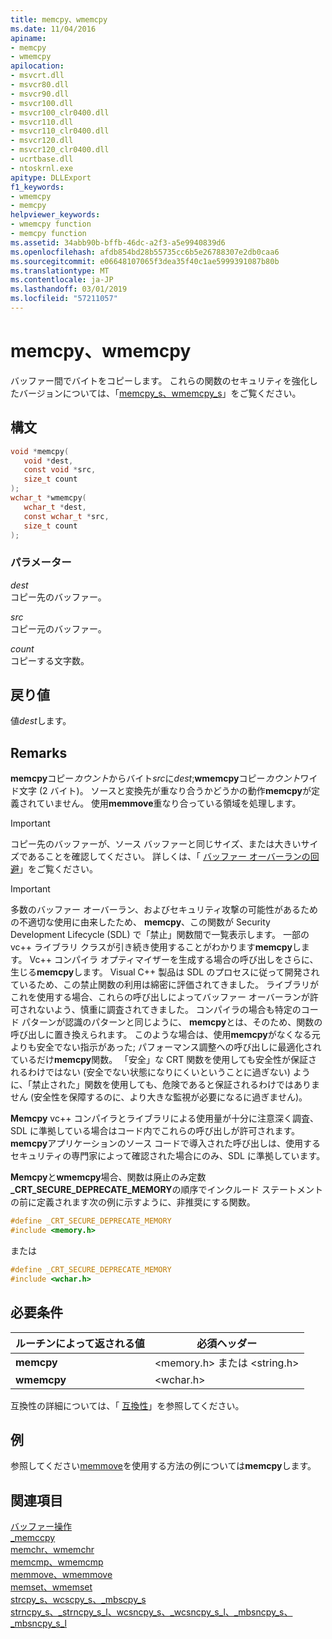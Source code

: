 ```yaml
---
title: memcpy、wmemcpy
ms.date: 11/04/2016
apiname:
- memcpy
- wmemcpy
apilocation:
- msvcrt.dll
- msvcr80.dll
- msvcr90.dll
- msvcr100.dll
- msvcr100_clr0400.dll
- msvcr110.dll
- msvcr110_clr0400.dll
- msvcr120.dll
- msvcr120_clr0400.dll
- ucrtbase.dll
- ntoskrnl.exe
apitype: DLLExport
f1_keywords:
- wmemcpy
- memcpy
helpviewer_keywords:
- wmemcpy function
- memcpy function
ms.assetid: 34abb90b-bffb-46dc-a2f3-a5e9940839d6
ms.openlocfilehash: afdb854bd28b55735cc6b5e26788307e2db0caa6
ms.sourcegitcommit: e06648107065f3dea35f40c1ae5999391087b80b
ms.translationtype: MT
ms.contentlocale: ja-JP
ms.lasthandoff: 03/01/2019
ms.locfileid: "57211057"
---
```

# <a name="memcpy-wmemcpy"></a>memcpy、wmemcpy

バッファー間でバイトをコピーします。 これらの関数のセキュリティを強化したバージョンについては、「[memcpy_s、wmemcpy_s](memcpy-s-wmemcpy-s.md)」をご覧ください。

## <a name="syntax"></a>構文

```C
void *memcpy(
   void *dest,
   const void *src,
   size_t count
);
wchar_t *wmemcpy(
   wchar_t *dest,
   const wchar_t *src,
   size_t count
);
```

### <a name="parameters"></a>パラメーター

*dest*<br/>
コピー先のバッファー。

*src*<br/>
コピー元のバッファー。

*count*<br/>
コピーする文字数。

## <a name="return-value"></a>戻り値

値*dest*します。

## <a name="remarks"></a>Remarks

**memcpy**コピー*カウント*からバイト*src*に*dest*;**wmemcpy**コピー*カウント*ワイド文字 (2 バイト)。 ソースと変換先が重なり合うかどうかの動作**memcpy**が定義されていません。 使用**memmove**重なり合っている領域を処理します。

> [!IMPORTANT]
> コピー先のバッファーが、ソース バッファーと同じサイズ、または大きいサイズであることを確認してください。 詳しくは、「 [バッファー オーバーランの回避](/windows/desktop/SecBP/avoiding-buffer-overruns)」をご覧ください。

> [!IMPORTANT]
> 多数のバッファー オーバーラン、およびセキュリティ攻撃の可能性があるための不適切な使用に由来したため、 **memcpy**、この関数が Security Development Lifecycle (SDL) で「禁止」関数間で一覧表示します。  一部の vc++ ライブラリ クラスが引き続き使用することがわかります**memcpy**します。  Vc++ コンパイラ オプティマイザーを生成する場合の呼び出しをさらに、生じる**memcpy**します。  Visual C++ 製品は SDL のプロセスに従って開発されているため、この禁止関数の利用は綿密に評価されてきました。  ライブラリがこれを使用する場合、これらの呼び出しによってバッファー オーバーランが許可されないよう、慎重に調査されてきました。  コンパイラの場合も特定のコード パターンが認識のパターンと同じように、 **memcpy**とは、そのため、関数の呼び出しに置き換えられます。  このような場合は、使用**memcpy**がなくなる元よりも安全でない指示があった; パフォーマンス調整への呼び出しに最適化されているだけ**memcpy**関数。  「安全」な CRT 関数を使用しても安全性が保証されるわけではない (安全でない状態になりにくいということに過ぎない) ように、「禁止された」関数を使用しても、危険であると保証されるわけではありません (安全性を保障するのに、より大きな監視が必要になるに過ぎません)。
>
> **Memcpy** vc++ コンパイラとライブラリによる使用量が十分に注意深く調査、SDL に準拠している場合はコード内でこれらの呼び出しが許可されます。  **memcpy**アプリケーションのソース コードで導入された呼び出しは、使用するセキュリティの専門家によって確認された場合にのみ、SDL に準拠しています。

**Memcpy**と**wmemcpy**場合、関数は廃止のみ定数 **_CRT_SECURE_DEPRECATE_MEMORY**の順序でインクルード ステートメントの前に定義されます次の例に示すように、非推奨にする関数。

```C
#define _CRT_SECURE_DEPRECATE_MEMORY
#include <memory.h>
```

または

```C
#define _CRT_SECURE_DEPRECATE_MEMORY
#include <wchar.h>
```

## <a name="requirements"></a>必要条件

|ルーチンによって返される値|必須ヘッダー|
|-------------|---------------------|
|**memcpy**|\<memory.h> または \<string.h>|
|**wmemcpy**|\<wchar.h>|

互換性の詳細については、「 [互換性](../../c-runtime-library/compatibility.md)」を参照してください。

## <a name="example"></a>例

参照してください[memmove](memmove-wmemmove.md)を使用する方法の例については**memcpy**します。

## <a name="see-also"></a>関連項目

[バッファー操作](../../c-runtime-library/buffer-manipulation.md)<br/>
[_memccpy](memccpy.md)<br/>
[memchr、wmemchr](memchr-wmemchr.md)<br/>
[memcmp、wmemcmp](memcmp-wmemcmp.md)<br/>
[memmove、wmemmove](memmove-wmemmove.md)<br/>
[memset、wmemset](memset-wmemset.md)<br/>
[strcpy_s、wcscpy_s、_mbscpy_s](strcpy-s-wcscpy-s-mbscpy-s.md)<br/>
[strncpy_s、_strncpy_s_l、wcsncpy_s、_wcsncpy_s_l、_mbsncpy_s、_mbsncpy_s_l](strncpy-s-strncpy-s-l-wcsncpy-s-wcsncpy-s-l-mbsncpy-s-mbsncpy-s-l.md)<br/>

